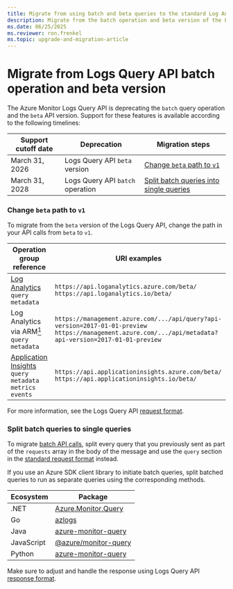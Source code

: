 ```yaml
---
title: Migrate from using batch and beta queries to the standard Log Analytics query API 
description: Migrate from the batch operation and beta version of the Log Analytics and Application Insights APIs
ms.date: 06/25/2025
ms.reviewer: ron.frenkel
ms.topic: upgrade-and-migration-article
---
```


# Migrate from Logs Query API batch operation and beta version

The Azure Monitor Logs Query API is deprecating the `batch` query operation and the `beta` API version. Support for these features is available according to the following timelines:

| Support cutoff date | Deprecation | Migration steps |
|---|---|---|
| March 31, 2026 | Logs Query API `beta` version | [Change `beta` path to `v1`](#change-beta-path-to-v1) |
| March 31, 2028 | Logs Query API `batch` operation | [Split batch queries into single queries](#split-batch-queries-to-single-queries) |

### Change `beta` path to `v1`

To migrate from the `beta` version of the Logs Query API, change the path in your API calls from `beta` to `v1`.

| Operation group reference | URI examples |
|---|---|
| [Log Analytics](/rest/api/loganalytics/operation-groups?view=rest-loganalytics-2022-10-27-preview)<br>`query`<br>`metadata` |  `https://api.loganalytics.azure.com/beta/`<br>`https://api.loganalytics.io/beta/` |
| Log Analytics via ARM[<sup>1</sup>]((https://github.com/Azure/azure-rest-api-specs/blob/main/specification/operationalinsights/data-plane/Microsoft.OperationalInsights/preview/2017-10-01))<br>`query`<br>`metadata` | `https://management.azure.com/.../api/query?api-version=2017-01-01-preview`<br>`https://management.azure.com/.../api/metadata?api-version=2017-01-01-preview` |
| [Application Insights](/rest/api/application-insights/operation-groups?view=rest-application-insights-v1)<br>`query`<br>`metadata`<br>`metrics`<br>`events` | `https://api.applicationinsights.azure.com/beta/`<br>`https://api.applicationinsights.io/beta/` |

For more information, see the Logs Query API [request format](request-format.md#public-api-format).

### Split batch queries to single queries

To migrate [batch API calls](batch-queries.md), split every query that you previously sent as part of the `requests` array in the body of the message and use the `query` section in the [standard request format](request-format.md) instead.

If you use an Azure SDK client library to initiate batch queries, split batched queries to run as separate queries using the corresponding methods.

| Ecosystem  | Package                                                                                                |
|------------|--------------------------------------------------------------------------------------------------------|
| .NET       | [Azure.Monitor.Query](/dotnet/api/overview/azure/monitor.query-readme)                                 |
| Go         | [azlogs](https://pkg.go.dev/github.com/Azure/azure-sdk-for-go/sdk/monitor/query/azlogs#section-readme) |
| Java       | [azure-monitor-query](/java/api/overview/azure/monitor-query-readme)                                   |
| JavaScript | [@azure/monitor-query](/javascript/api/overview/azure/monitor-query-readme)                            |
| Python     | [azure-monitor-query](/python/api/overview/azure/monitor-query-readme)                                 |

Make sure to adjust and handle the response using Logs Query API [response format](response-format.md).
